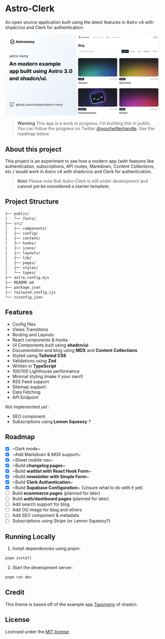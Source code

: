 # Astro-Clerk

An open source application built using the latest features in Astro v4 with shadcn/ui and Clerk for authentication.

![astro-clerk](public/og.jpg)

> **Warning**
> This app is a work in progress. I'm building this in public. You can follow the progress on Twitter [@yourtwitterhandle](https://twitter.com/yourtwitterhandle).
> See the roadmap below.

## About this project

This project is an experiment to see how a modern app (with features like authentication, subscriptions, API routes, Markdown, Content Collections, etc.) would work in Astro v4 with shadcn/ui and Clerk for authentication.

> **Note**
> Please note that Astro-Clerk is still under development and **cannot yet be considered a starter template**.

## Project Structure

```
├── public/
│   └── fonts/
├── src/
│   ├── components/
│   ├── config/
│   ├── content/
│   ├── hooks/
│   ├── icons/
│   ├── layouts/
│   ├── lib/
│   ├── pages/
│   ├── styles/
│   └── types/
├── astro.config.mjs
├── README.md
├── package.json
├── tailwind.config.cjs
└── tsconfig.json
```

## Features

- Config files
- Views Transitions
- Routing and Layouts
- React components & hooks
- UI Components built using **shadcn/ui**
- Documentation and blog using **MDX** and **Content Collections**
- Styled using **Tailwind CSS**
- Validations using **Zod**
- Written in **TypeScript**
- 100/100 Lighthouse performance
- Minimal styling (make it your own!)
- RSS Feed support
- Sitemap support
- Data Fetching
- API Endpoint

_Not implemented yet :_

- SEO component
- Subscriptions using **Lemon Squeezy** ?

## Roadmap

- [x] ~Dark mode~
- [x] ~Add Markdown & MDX support~
- [x] ~Sheet mobile nav~
- [x] ~Build **changelog pages**~
- [x] ~Build **waitlist with React Hook Form**~
- [x] ~Build **newsletter with Simple Form**~
- [x] ~Build **Clerk Authentication**~
- [x] ~Build **Supabase Configuration**~ (Unsure what to do with it yet)
- [ ] Build **ecommerce pages** (planned for later)
- [ ] Build **auth/dashboard pages** (planned for later)
- [ ] Add search support for blog
- [ ] Add OG image for blog and others
- [ ] Add SEO component & metadata
- [ ] Subscriptions using Stripe (or Lemon Squeezy?)

## Running Locally

1. Install dependencies using pnpm:

```sh
pnpm install
```

2. Start the development server:

```sh
pnpm run dev
```

## Credit

This theme is based off of the example app [Taxonomy](https://tx.shadcn.com/) of shadcn.

## License

Licensed under the [MIT license](https://github.com/mickasmt/astro-nomy/blob/main/LICENSE.md).
